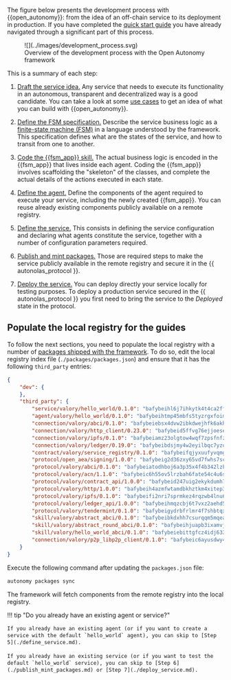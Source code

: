 The figure below presents the development process with {{open_autonomy}}: from the idea of an off-chain service to its deployment in production. If you have completed the [quick start guide](./quick_start.md) you have already navigated through a significant part of this process.

<figure markdown>
![](../images/development_process.svg)
<figcaption>Overview of the development process with the Open Autonomy framework</figcaption>
</figure>

This is a summary of each step:

1. [Draft the service idea.](./draft_service_idea_and_define_fsm_specification.md#draft-the-service-idea) Any service that needs to execute its functionality in an autonomous, transparent and decentralized way is a good candidate. You can take a look at some [use cases](../get_started/use_cases.md) to get an idea of what you can build with {{open_autonomy}}.

2. [Define the FSM specification.](./draft_service_idea_and_define_fsm_specification.md#define-the-fsm-specification) Describe the service business logic as a [finite-state machine (FSM)](../key_concepts/fsm.md) in a language understood by the framework. This specification defines what are the states of the service, and how to transit from one to another.

3. [Code the {{fsm_app}} skill.](./code_fsm_app_skill.md) The actual business logic is encoded in the {{fsm_app}} that lives inside each agent. Coding the {{fsm_app}} involves scaffolding the "skeleton" of the classes, and complete the actual details of the actions executed in each state.

4. [Define the agent.](./define_agent.md) Define the components of the agent required to execute your service, including the newly created {{fsm_app}}. You can reuse already existing components publicly available on a remote registry.

5. [Define the service.](./define_service.md) This consists in defining the service configuration and declaring what agents constitute the service, together with a number of configuration parameters required.

6. [Publish and mint packages.](./publish_mint_packages.md) Those are required steps to make the service publicly available in the remote registry and secure it in the {{ autonolas_protocol }}.

7. [Deploy the service.](./deploy_service.md) You can deploy directly your service locally for testing purposes. To deploy a production service secured in the {{ autonolas_protocol }} you first need to bring the service to the _Deployed_ state in the protocol.

## Populate the local registry for the guides

To follow the next sections, you need to populate the local registry with a number of [packages shipped with the framework](../package_list.md). To do so, edit the local registry index file (`./packages/packages.json`) and ensure that it has the following `third_party` entries:

```json
{
    "dev": {
    },
    "third_party": {
        "service/valory/hello_world/0.1.0": "bafybeihl6j7ihkytk4t4ca2ffhctpzydwi6r4a354ubjasttuv2pw4oaci",
        "agent/valory/hello_world/0.1.0": "bafybeihtmp45mbfs5tyzrgxfoimh552on6dif42ifqidifait3ej2m5zvq",
        "connection/valory/abci/0.1.0": "bafybeiebsx4dvw2ibkdwejhfk6akhhfihpc3vvn656t4kuhbne4rmsqqkq",
        "connection/valory/http_client/0.23.0": "bafybeid5ffvg76ejjoese7brj5ji3lx66cu7p2ixfwflpo6rgofkypfd7y",
        "connection/valory/ipfs/0.1.0": "bafybeiamz23olgtow4wqf7zpsfnfzf7pxiognrxl2mhn5kvqutlwhgukxa",
        "connection/valory/ledger/0.19.0": "bafybeibdsjmy4w2eyilbqc7yzutopl65qpeyspxwz7mjvirr52twhjlf5y",
        "contract/valory/service_registry/0.1.0": "bafybeifqjyxuufyvqmgolut3bsovqvhihtt5qj7qlagdldpkqgurq7f2du",
        "protocol/open_aea/signing/1.0.0": "bafybeig2d36zxy65vd7fwhs7scotuktydcarm74aprmrb5nioiymr3yixm",
        "protocol/valory/abci/0.1.0": "bafybeiatodhboj6a3p35x4f4b342lzk6ckxpud23awnqbxwjeon3k5y36u",
        "protocol/valory/acn/1.1.0": "bafybeic6h55ov5lrzbah6fate54c4u6spopcexxspw3abotbmffabfddeu",
        "protocol/valory/contract_api/1.0.0": "bafybeid247uig2ekykdumh7ewhp2cdq7rchaeqjj6e7urx35zfpdl5zrn4",
        "protocol/valory/http/1.0.0": "bafybeih4azmfwtamdbkhztkm4xitep3gx6tfdnoz6tvllmaqnhu3klejfa",
        "protocol/valory/ipfs/0.1.0": "bafybeifi2nri7sprmkez4rqzwb4lnu6peoy3bax5k6asf6k5ms7kmjpmkq",
        "protocol/valory/ledger_api/1.0.0": "bafybeihmqzcbj6t7vxz2aehd5726ofnzsfjs5cwlf42ro4tn6i34cbfrc4",
        "protocol/valory/tendermint/0.1.0": "bafybeigydrbfrlmr4f7shbtqx44kvmbg22im27mxdap2e3m5tkti6t445y",
        "skill/valory/abstract_abci/0.1.0": "bafybeibkdxhh7csurqqm5mqeaa35k4thxrhrf3sup62tmx4x4nsbgqmreu",
        "skill/valory/abstract_round_abci/0.1.0": "bafybeihjuapb3ixamvjjl2evizvp7p7cj2utldqutugwrdd5p3zgz5xaxe",
        "skill/valory/hello_world_abci/0.1.0": "bafybeiebittgfcz4idj633fkrvu6qle2ajekdjxpp7slggyur7vv7s7hrq",
        "connection/valory/p2p_libp2p_client/0.1.0": "bafybeic6ayusdwy4dks75njwk32ac7ur7salgllwf4fdc34ue5z2k5iz4q"
    }
}
```

Execute the following command after updating the `packages.json` file:

```bash
autonomy packages sync
```

The framework will fetch components from the remote registry into the local registry.

!!! tip "Do you already have an existing agent or service?"

    If you already have an existing agent (or if you want to create a service with the default `hello_world` agent), you can skip to [Step 5](./define_service.md).

    If you already have an existing service (or if you want to test the default `hello_world` service), you can skip to [Step 6](./publish_mint_packages.md) or [Step 7](./deploy_service.md).
